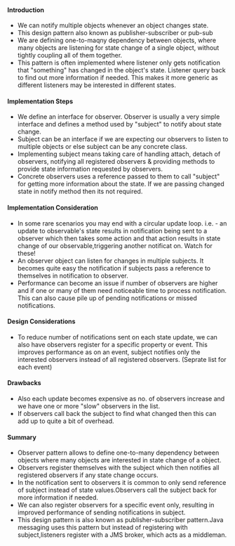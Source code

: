 #### Introduction
* We can notify multiple objects whenever an object changes state.
* This design pattern also known as publisher-subscriber or pub-sub
* We are defining one-to-maqny dependency between objects, where many objects are listening for state change of a single object, without tightly coupling all of them together.
* This pattern is often implemented where listener only gets notification that "something" has changed in the object's state. Listener query back to find out more information if needed. This makes it more generic as different listeners may be interested in different states.

#### Implementation Steps
* We define an interface for observer. Observer is usually a very simple interface and defines a method used by "subject" to notify about state change.
* Subject can be an interface if we are expecting our observers to listen to multiple objects or else subject can be any concrete class.
* Implementing subject means taking care of handling attach, detach of observers, notifying all registered observers & providing methods to provide state information requested by observers.
* Concrete observers uses a reference passed to them to call "subject" for getting more information about the state. If we are passing changed state in notify method then its not required.

#### Implementation Consideration
* In some rare scenarios you may end with a circular update loop. i.e. - an update to observable's state results in notification being sent to a observer which then takes some action and that action results in state change of our observable,triggering another notificat on. Watch for these!
* An observer object can listen for changes in multiple subjects. It becomes quite easy the notification if subjects pass a reference to themselves in notification to observer.
* Performance can become an issue if number of observers are higher and if one or many of them need noticeable time to process notification. This can also cause pile up of pending notifications or missed notifications.

#### Design Considerations
* To reduce number of notifications sent on each state update, we can also have observers register for a specific property or event. This improves performance as on an event, subject notifies only the interested observers instead of all registered observers. (Seprate list for each event)

#### Drawbacks
* Also each update becomes expensive as no. of observers increase and we have one or more "slow" observers in the list.
* If observers call back the subject to find what changed then this can add up to quite a bit of overhead.

#### Summary
* Observer pattern allows to define one-to-many dependency between objects where many objects are interested in state change of a object.
* Observers register themselves with the subject which then notifies all registered observers if any state change occurs.
* In the notification sent to observers it is common to only send reference of subject instead of state values.Observers call the subject back for more information if needed.
* We can also register observers for a specific event only, resulting in improved performance of sending notifications in subject.
* This design pattern is also known as publisher-subscriber pattern.Java messaging uses this pattern but instead of registering with subject,listeners register with a JMS broker, which acts as a middleman.
